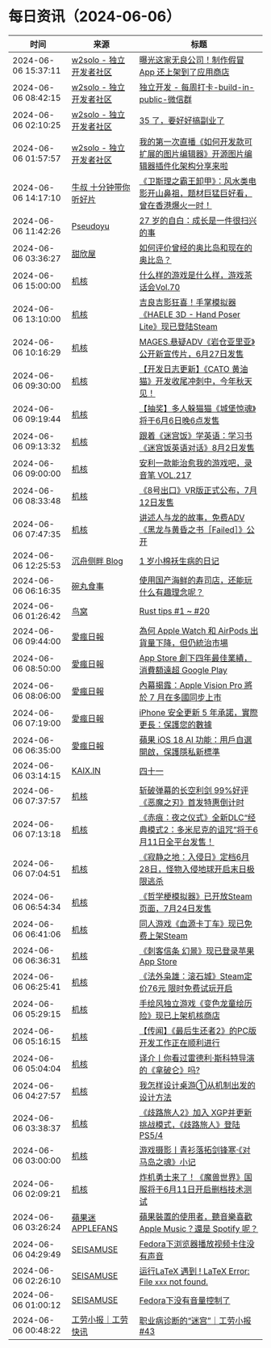 ﻿# 每日资讯（2024-06-06）

|时间|来源|标题|
|---|---|---|
|2024-06-06 15:37:11|[w2solo - 独立开发者社区](https://w2solo.com/topics/feed)|[曝光这家无良公司！制作假冒 App 还上架到了应用商店](https://w2solo.com/topics/4677)|
|2024-06-06 08:42:15|[w2solo - 独立开发者社区](https://w2solo.com/topics/feed)|[独立开发 - 每周打卡-build-in-public-微信群](https://w2solo.com/topics/4676)|
|2024-06-06 02:10:25|[w2solo - 独立开发者社区](https://w2solo.com/topics/feed)|[35 了，要好好搞副业了](https://w2solo.com/topics/4675)|
|2024-06-06 01:57:57|[w2solo - 独立开发者社区](https://w2solo.com/topics/feed)|[我的第一次直播《如何开发款可扩展的图片编辑器》开源图片编辑器插件化架构分享来啦](https://w2solo.com/topics/4674)|
|2024-06-06 14:17:10|[牛叔 十分钟带你听好片](https://getpodcast.xyz/data/ximalaya/11534451.xml)|[《卫斯理之霸王卸甲》：风水类电影开山鼻祖，题材巨猛巨好看，曾在香港爆火一时！](https://www.ximalaya.com/sound/733373782)|
|2024-06-06 11:42:26|[Pseudoyu](https://www.pseudoyu.com/zh/index.xml)|[27 岁的自白：成长是一件很扫兴的事](https://www.pseudoyu.com/zh/2024/06/06/yearly_review_27/)|
|2024-06-06 03:36:27|[甜欣屋](https://tcxx.info/feed)|[如何评价曾经的奥比岛和现在的奥比岛？](https://tcxx.info/notion/1050.html)|
|2024-06-06 15:00:00|[机核](https://www.gcores.com/rss)|[什么样的游戏是什么样，游戏茶话会Vol.70](https://www.gcores.com/radios/182811)|
|2024-06-06 13:10:00|[机核](https://www.gcores.com/rss)|[吉良吉影狂喜！手掌模拟器《HAELE 3D - Hand Poser Lite》现已登陆Steam](https://www.gcores.com/articles/182961)|
|2024-06-06 10:16:29|[机核](https://www.gcores.com/rss)|[MAGES.悬疑ADV《岩仓亚里亚》公开新宣传片，6月27日发售](https://www.gcores.com/articles/183017)|
|2024-06-06 09:30:00|[机核](https://www.gcores.com/rss)|[【开发日志更新】《CATO 黄油猫》开发收尾冲刺中，今年秋天见！](https://www.gcores.com/articles/182958)|
|2024-06-06 09:19:44|[机核](https://www.gcores.com/rss)|[【抽奖】多人躲猫猫《城堡惊魂》将于6月6日晚6点发售](https://www.gcores.com/articles/183015)|
|2024-06-06 09:13:32|[机核](https://www.gcores.com/rss)|[跟着《迷宫饭》学英语：学习书《迷宫饭英语对话》8月2日发售](https://www.gcores.com/articles/183012)|
|2024-06-06 09:00:00|[机核](https://www.gcores.com/rss)|[安利一款能治愈我的游戏吧，录音笔 VOL.217](https://www.gcores.com/radios/183011)|
|2024-06-06 08:33:48|[机核](https://www.gcores.com/rss)|[《8号出口》VR版正式公布，7月12日发售](https://www.gcores.com/articles/183009)|
|2024-06-06 07:47:35|[机核](https://www.gcores.com/rss)|[讲述人与龙的故事，免费ADV《黑龙与黄昏之书［Failed］》公开](https://www.gcores.com/articles/183006)|
|2024-06-06 12:25:53|[沉舟侧畔 Blog](https://springwood.me/feed/)|[1 岁小棉袄生病的日记](https://springwood.me/1y-baby-illness/)|
|2024-06-06 06:16:35|[碗丸食事](https://feedpress.me/wx-foodfile-111010)|[使用国产海鲜的寿司店，还能玩什么有趣理念呢？](http://mp.weixin.qq.com/s?__biz=MzU3MjcxOTk5NQ%3D%3D&mid=2247489345&idx=1&sn=785f2f14de631dd5c94928dc05da2d21)|
|2024-06-06 01:26:42|[鸟窝](https://colobu.com/atom.xml)|[Rust tips #1 ~ #20](https://colobu.com/2024/06/06/rust-tips-1-20/)|
|2024-06-06 09:44:00|[愛瘋日報](http://www.iphonetaiwan.org/feeds/posts/default)|[為何 Apple Watch 和 AirPods 出貨量下降，但仍統治市場](https://www.iphonetaiwan.org/2024/06/apple-watch-airpods-market-dominance.html)|
|2024-06-06 08:50:00|[愛瘋日報](http://www.iphonetaiwan.org/feeds/posts/default)|[App Store 創下四年最佳業績，消費額遠超 Google Play](https://www.iphonetaiwan.org/2024/06/app-store-vs-google-play-revenue.html)|
|2024-06-06 08:06:00|[愛瘋日報](http://www.iphonetaiwan.org/feeds/posts/default)|[內幕揭露：Apple Vision Pro 將於 7 月在多國同步上市](https://www.iphonetaiwan.org/2024/06/apple-vision-pro-global-launch.html)|
|2024-06-06 07:19:00|[愛瘋日報](http://www.iphonetaiwan.org/feeds/posts/default)|[iPhone 安全更新 5 年承諾，實際更長：保護您的數據](https://www.iphonetaiwan.org/2024/06/iphone-security-updates-5-years-promise.html)|
|2024-06-06 06:35:00|[愛瘋日報](http://www.iphonetaiwan.org/feeds/posts/default)|[蘋果 iOS 18 AI 功能：用戶自選開啟，保護隱私新標準](https://www.iphonetaiwan.org/2024/06/ios18-ai-features.html)|
|2024-06-06 03:14:15|[KAIX.IN](https://kaix.in/feed/)|[四十一](https://kaix.in/2024/0606-41/)|
|2024-06-06 07:37:57|[机核](https://www.gcores.com/rss)|[斩破弹幕的长空利剑 99%好评《恶魔之刃》首发特惠倒计时](https://www.gcores.com/articles/183005)|
|2024-06-06 07:13:18|[机核](https://www.gcores.com/rss)|[《赤痕：夜之仪式》全新DLC“经典模式2：多米尼克的诅咒”将于6月11日全平台发售！](https://www.gcores.com/articles/183001)|
|2024-06-06 07:04:51|[机核](https://www.gcores.com/rss)|[《寂静之地：入侵日》定档6月28日，怪物入侵地球开启末日极限逃杀](https://www.gcores.com/articles/183000)|
|2024-06-06 06:54:34|[机核](https://www.gcores.com/rss)|[《哲学梗模拟器》已开放Steam页面，7月24日发售](https://www.gcores.com/articles/182999)|
|2024-06-06 06:41:06|[机核](https://www.gcores.com/rss)|[同人游戏《血源卡丁车》现已免费上架Steam](https://www.gcores.com/articles/182998)|
|2024-06-06 06:36:31|[机核](https://www.gcores.com/rss)|[《刺客信条 幻景》现已登录苹果App Store](https://www.gcores.com/articles/182997)|
|2024-06-06 06:25:41|[机核](https://www.gcores.com/rss)|[《法外枭雄：滚石城》Steam定价76元 限时免费试玩开启](https://www.gcores.com/articles/182995)|
|2024-06-06 05:29:15|[机核](https://www.gcores.com/rss)|[手绘风独立游戏《变色龙童绘历险》现已上架机核商店](https://www.gcores.com/articles/182989)|
|2024-06-06 05:16:15|[机核](https://www.gcores.com/rss)|[【传闻】《最后生还者2》的PC版开发工作正在顺利进行](https://www.gcores.com/articles/182984)|
|2024-06-06 05:04:04|[机核](https://www.gcores.com/rss)|[译介丨你看过雷德利·斯科特导演的《拿破仑》吗?](https://www.gcores.com/articles/182986)|
|2024-06-06 04:27:57|[机核](https://www.gcores.com/rss)|[我怎样设计桌游①从机制出发的设计方法](https://www.gcores.com/videos/182979)|
|2024-06-06 03:38:37|[机核](https://www.gcores.com/rss)|[《歧路旅人2》加入 XGP并更新挑战模式，《歧路旅人》登陆PS5/4](https://www.gcores.com/articles/182982)|
|2024-06-06 03:00:00|[机核](https://www.gcores.com/rss)|[游戏摄影丨青衫落拓剑锋寒·《对马岛之魂》小记](https://www.gcores.com/articles/182946)|
|2024-06-06 02:09:21|[机核](https://www.gcores.com/rss)|[炸机勇士来了！《魔兽世界》国服将于6月11日开启删档技术测试](https://www.gcores.com/articles/182975)|
|2024-06-06 03:26:24|[蘋果迷 APPLEFANS](https://applefans.today/feed/)|[蘋果裝置的使用者，聽音樂喜歡 Apple Music？還是 Spotify 呢？](https://applefans.today/2024-06-apple-user-like-apple-music-or-spotify/)|
|2024-06-06 04:29:49|[SEISAMUSE](https://www.seis-jun.xyz/atom.xml)|[Fedora下浏览器播放视频卡住没有声音](http://www.seis-jun.xyz/no-audio-in-playing-browser-video)|
|2024-06-06 02:26:10|[SEISAMUSE](https://www.seis-jun.xyz/atom.xml)|[运行LaTeX 遇到 ! LaTeX Error: File `xxx` not found.](http://www.seis-jun.xyz/no-file-found-in-LaTeX)|
|2024-06-06 01:00:12|[SEISAMUSE](https://www.seis-jun.xyz/atom.xml)|[Fedora下没有音量控制了](http://www.seis-jun.xyz/no-audio-control)|
|2024-06-06 00:48:22|[工劳小报｜工劳快讯](https://newsletter.laborinfocn.com/rss)|[职业病诊断的“迷宫”｜工劳小报 #43](https://feed.laborinfocn6.com/issue43/)|
